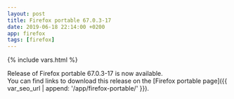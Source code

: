```yaml
---
layout: post
title: Firefox portable 67.0.3-17
date: 2019-06-18 22:14:00 +0200
app: firefox
tags: [firefox]
---
```

{% include vars.html %}

Release of Firefox portable 67.0.3-17 is now available.<br />
You can find links to download this release on the [Firefox portable page]({{ var_seo_url | append: '/app/firefox-portable/' }}).